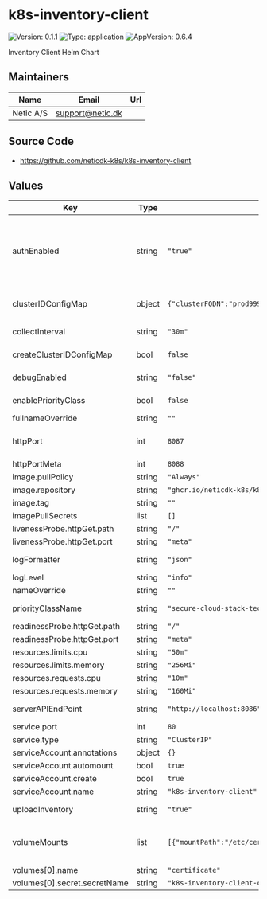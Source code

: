 # k8s-inventory-client

![Version: 0.1.1](https://img.shields.io/badge/Version-0.1.1-informational?style=flat-square) ![Type: application](https://img.shields.io/badge/Type-application-informational?style=flat-square) ![AppVersion: 0.6.4](https://img.shields.io/badge/AppVersion-0.6.4-informational?style=flat-square)

Inventory Client Helm Chart

## Maintainers

| Name | Email | Url |
| ---- | ------ | --- |
| Netic A/S | <support@netic.dk> |  |

## Source Code

* <https://github.com/neticdk-k8s/k8s-inventory-client>

## Values

| Key | Type | Default | Description |
|-----|------|---------|-------------|
| authEnabled | string | `"true"` | Whetherauthentication towards the inventory server is enabled. Enabling authentication also creates mounts the certificate volume. |
| clusterIDConfigMap | object | `{"clusterFQDN":"prod999.myprovider.k8s.netic.dk","clusterName":"prod999","providerName":"myprovider"}` | The keys and values used in the cluster-id Config |
| collectInterval | string | `"30m"` | How often to collect the inventory |
| createClusterIDConfigMap | bool | `false` | Whether to create the cluster-id ConfigMap |
| debugEnabled | string | `"false"` | Whether debug mode is enabled |
| enablePriorityClass | bool | `false` | Enables PriorityClass for the pod. |
| fullnameOverride | string | `""` |  |
| httpPort | int | `8087` | The port to listen on for dumping the current inventory |
| httpPortMeta | int | `8088` |  |
| image.pullPolicy | string | `"Always"` |  |
| image.repository | string | `"ghcr.io/neticdk-k8s/k8s-inventory-client"` |  |
| image.tag | string | `""` |  |
| imagePullSecrets | list | `[]` |  |
| livenessProbe.httpGet.path | string | `"/"` |  |
| livenessProbe.httpGet.port | string | `"meta"` |  |
| logFormatter | string | `"json"` | The logging formatter ("json" or "text") |
| logLevel | string | `"info"` | The logging level |
| nameOverride | string | `""` |  |
| priorityClassName | string | `"secure-cloud-stack-technical-management-critical"` | The name of the PriorityClass to use. |
| readinessProbe.httpGet.path | string | `"/"` |  |
| readinessProbe.httpGet.port | string | `"meta"` |  |
| resources.limits.cpu | string | `"50m"` |  |
| resources.limits.memory | string | `"256Mi"` |  |
| resources.requests.cpu | string | `"10m"` |  |
| resources.requests.memory | string | `"160Mi"` |  |
| serverAPIEndPoint | string | `"http://localhost:8086"` | Where the inventory API can be found |
| service.port | int | `80` |  |
| service.type | string | `"ClusterIP"` |  |
| serviceAccount.annotations | object | `{}` |  |
| serviceAccount.automount | bool | `true` |  |
| serviceAccount.create | bool | `true` |  |
| serviceAccount.name | string | `"k8s-inventory-client"` |  |
| uploadInventory | string | `"true"` | Whether the inventory should be uploaded |
| volumeMounts | list | `[{"mountPath":"/etc/certificates","name":"certificate","readOnly":true}]` | Volumes to mount. The certificate is required for authentication. |
| volumes[0].name | string | `"certificate"` |  |
| volumes[0].secret.secretName | string | `"k8s-inventory-client-certificate"` |  |

